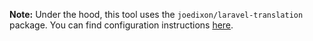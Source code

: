 

**Note:** Under the hood, this tool uses the `joedixon/laravel-translation` package. You
can find configuration instructions [here](https://github.com/joedixon/laravel-translation).
